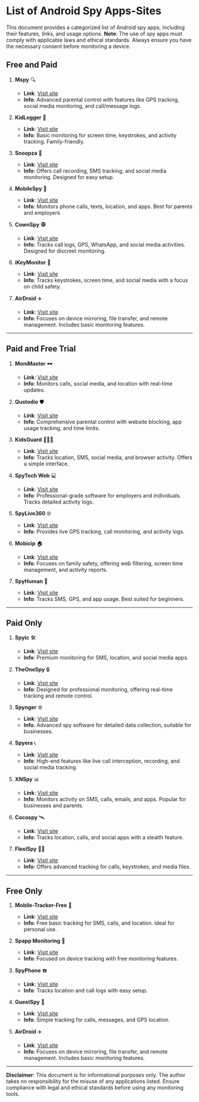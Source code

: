 # List of Android Spy Apps-Sites

This document provides a categorized list of Android spy apps, including their features, links, and usage options. **Note**: The use of spy apps must comply with applicable laws and ethical standards. Always ensure you have the necessary consent before monitoring a device.

## **Free and Paid**  

1. **Mspy** 🔍  
   - **Link**: [Visit site](https://www.mspy.com/)  
   - **Info**: Advanced parental control with features like GPS tracking, social media monitoring, and call/message logs.  

2. **KidLogger** 🧒  
   - **Link**: [Visit site](https://kidlogger.net/)  
   - **Info**: Basic monitoring for screen time, keystrokes, and activity tracking. Family-friendly.  

3. **Snoopza** 👀  
   - **Link**: [Visit site](https://snoopza.com/)  
   - **Info**: Offers call recording, SMS tracking, and social media monitoring. Designed for easy setup.  

4. **MobileSpy** 📱  
   - **Link**: [Visit site](https://mobilespy.io/)  
   - **Info**: Monitors phone calls, texts, location, and apps. Best for parents and employers.  

5. **CownSpy** 🕵️  
   - **Link**: [Visit site](https://en.ownspy.com/)  
   - **Info**: Tracks call logs, GPS, WhatsApp, and social media activities. Designed for discreet monitoring.  

6. **iKeyMonitor** 🔑  
   - **Link**: [Visit site](https://ikeymonitor.com/)  
   - **Info**: Tracks keystrokes, screen time, and social media with a focus on child safety.

7. **AirDroid** ✈️  
   - **Link**: [Visit site](https://www.airdroid.com/)  
   - **Info**: Focuses on device mirroring, file transfer, and remote management. Includes basic monitoring features.  

---

## **Paid and Free Trial**

1. **MoniMaster** 🕶️  
   - **Link**: [Visit site](https://www.monimaster.com/)  
   - **Info**: Monitors calls, social media, and location with real-time updates.  

2. **Qustodio** 🛡️  
   - **Link**: [Visit site](https://www.qustodio.com/en/)  
   - **Info**: Comprehensive parental control with website blocking, app usage tracking, and time limits.  

3. **KidsGuard** 👨‍👩‍👧  
   - **Link**: [Visit site](https://www.clevguard.com/parental-control-app/)  
   - **Info**: Tracks location, SMS, social media, and browser activity. Offers a simple interface.  

4. **SpyTech Web** 💻  
   - **Link**: [Visit site](https://www.spytech-web.com/)  
   - **Info**: Professional-grade software for employers and individuals. Tracks detailed activity logs.  

5. **SpyLive360** 🌐  
   - **Link**: [Visit site](https://spylive360.com/)  
   - **Info**: Provides live GPS tracking, call monitoring, and activity logs.  

6. **Mobicip** 🏠  
   - **Link**: [Visit site](https://www.mobicip.com/)  
   - **Info**: Focuses on family safety, offering web filtering, screen time management, and activity reports.  

7. **SpyHuman** 🤖  
   - **Link**: [Visit site](https://spyhuman.com/)  
   - **Info**: Tracks SMS, GPS, and app usage. Best suited for beginners.  

---

## **Paid Only**

1. **Spyic** 🛠️  
   - **Link**: [Visit site](https://spyic.com/)  
   - **Info**: Premium monitoring for SMS, location, and social media apps.  

2. **TheOneSpy** 🔒  
   - **Link**: [Visit site](https://www.theonespy.com/)  
   - **Info**: Designed for professional monitoring, offering real-time tracking and remote control.  

3. **Spynger** ⚙️  
   - **Link**: [Visit site](https://spynger.net/)  
   - **Info**: Advanced spy software for detailed data collection, suitable for businesses.  

4. **Spyera** 📞  
   - **Link**: [Visit site](https://spyera.com/)  
   - **Info**: High-end features like live call interception, recording, and social media tracking.  

5. **XNSpy** 📊  
   - **Link**: [Visit site](https://xnspy.com/)  
   - **Info**: Monitors activity on SMS, calls, emails, and apps. Popular for businesses and parents.  

6. **Cocospy** 🛰️  
   - **Link**: [Visit site](https://www.cocospy.com/)  
   - **Info**: Tracks location, calls, and social apps with a stealth feature.  

7. **FlexiSpy** 🕵️‍♂️  
   - **Link**: [Visit site](https://www.flexispy.com/)  
   - **Info**: Offers advanced tracking for calls, keystrokes, and media files.  

---

## **Free Only**

1. **Mobile-Tracker-Free** 📍  
   - **Link**: [Visit site](https://mobile-tracker-free.com/)  
   - **Info**: Free basic tracking for SMS, calls, and location. Ideal for personal use.  

2. **Spapp Monitoring** 📡  
   - **Link**: [Visit site](https://www.spappmonitoring.com/)  
   - **Info**: Focused on device tracking with free monitoring features.  

3. **SpyPhone** ☎️  
   - **Link**: [Visit site](https://www.spyphone.com/)  
   - **Info**: Tracks location and call logs with easy setup.  

4. **GuestSpy** 🎯  
   - **Link**: [Visit site](https://guestspy.com/)  
   - **Info**: Simple tracking for calls, messages, and GPS location.

5. **AirDroid** ✈️  
   - **Link**: [Visit site](https://www.airdroid.com/)  
   - **Info**: Focuses on device mirroring, file transfer, and remote management. Includes basic monitoring features.  

---

**Disclaimer**: This document is for informational purposes only. The author takes no responsibility for the misuse of any applications listed. Ensure compliance with legal and ethical standards before using any monitoring tools.
